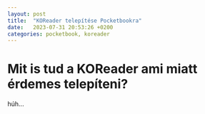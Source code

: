 ```yaml
---
layout: post
title:  "KOReader telepítése Pocketbookra"
date:   2023-07-31 20:53:26 +0200
categories: pocketbook, koreader
---
```

# Mit is tud a KOReader ami miatt érdemes telepíteni?

húh...